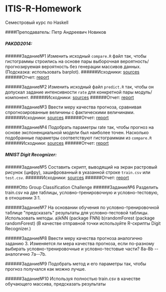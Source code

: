 # ITIS-R-Homework
Семестровый курс по Haskell

####Преподаватель: Петр Андреевич Новиков

##### PAKDD2014:
######Задание№1
Изменить исходный <code>compare.R</code> файл так, чтобы гистограммы строились на основе пары выборочная вероятность/прогнозируемая вероятность без генерации массивов данных.
(Подсказка: использовать barplot).
######Исходники: [sources](/src/PAKDD2014/task1/compare.R)
######Отчет: [report](/src/PAKDD2014/task1/task1.txt)

######Задание№2
Изменить исходный файл <code>predict.R</code> так, чтобы он допускал задание интенсивности <code>rate</code> для конкретной пары модуль/компонент.
######Исходники: [sources](/src/PAKDD2014/task2/predict.R)
######Отчет: [report](/src/PAKDD2014/task2/task2.txt)

######Задание№3
Ввести меру качества прогноза, сравнивая спрогнозированные величины с фактическими величинами.
######Исходники: [sources](/src/PAKDD2014/task3/predict.R)
######Отчет: [report](/src/PAKDD2014/task3/Task3.txt)

######Задание№4
Подобрать параметры rate так, чтобы прогноз на основе экспоненциальной модели был наиболее точен. Насколько подобранные параметры соответствуют гистограммам из <code>compare.R</code>
######Исходники: [sources](/src/MNIST%20Digit%20Recognizer/task5/task5.r)
######Отчет: [report](/src/MNIST%20Digit%20Recognizer/task5/task5.txt)

##### MNIST Digit Recognizer:
######Задание№5
Составить скрипт, выводящий на экран растровый рисунок (цифру), зашифрованный в указанной строке <code>train.csv</code> или <code>test.csv</code>.
######Исходники: [sources](/src/Otto%20Group%20Classification%20Challenge/task6/task6.r)
######Отчет: [report](/src/Otto%20Group%20Classification%20Challenge/task6/task6.txt)

#####Otto Group Classification Challenge
######Задание№6 
Разделить train.csv на две таблицы, условно-тренировочную и условно-тестовую, в отношении 3:1.

######Задание№7 
На основании обучения по условно-тренировочной таблице "предсказать" результаты для условно-тестовой таблицы.
Использовать методы.
a)kNN (package FNN)
b)randomForest (package randomForest)
(В качестве отправной точки используйте R-скрипты Digit Recognizer.)

######Задание№8 
Ввести меру качества прогноза аналогично заданию 3.
Изменяется ли мера качества прогноза, если по-разному выбирать условно-тренировочные и условно-тестовые части?
8a-8b -- аналогично 7a--7b.

######Задание№9
Подобрать метод и его параметры так, чтобы прогноз получался как можно лучше.

######Задание№10
Используя полностью train.csv в качестве обучающего массива, предсказать результаты 


